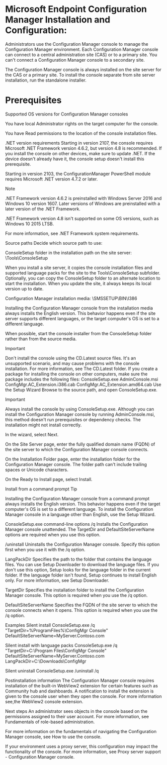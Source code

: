 # Microsoft Endpoint Configuration Manager Installation and Configuration:

Administrators use the Configuration Manager console to manage the Configuration Manager environment. Each Configuration Manager console can connect to a central administration site (CAS) or to a primary site. You can't connect a Configuration Manager console to a secondary site.

The Configuration Manager console is always installed on the site server for the CAS or a primary site. To install the console separate from site server installation, run the standalone installer.

# Prerequisites
Supported OS versions for Configuration Manager consoles

You have local Administrator rights on the target computer for the console.

You have Read permissions to the location of the console installation files.

.NET version requirements
Starting in version 2107, the console requires Microsoft .NET Framework version 4.6.2, but version 4.8 is recommended. If you install the console on other devices, make sure to update .NET. If the device doesn't already have it, the console setup doesn't install this prerequisite.

Starting in version 2103, the ConfigurationManager PowerShell module requires Microsoft .NET version 4.7.2 or later.

 Note

.NET Framework version 4.6.2 is preinstalled with Windows Server 2016 and Windows 10 version 1607. Later versions of Windows are preinstalled with a later version of the .NET Framework.

.NET Framework version 4.8 isn't supported on some OS versions, such as Windows 10 2015 LTSB.

For more information, see .NET Framework system requirements.

Source paths
Decide which source path to use:

ConsoleSetup folder in the installation path on the site server: \Tools\ConsoleSetup

When you install a site server, it copies the console installation files and supported language packs for the site to the Tools\ConsoleSetup subfolder. Optionally, you can copy the ConsoleSetup folder to an alternate location to start the installation. When you update the site, it always keeps its local version up to date.

Configuration Manager installation media: \SMSSETUP\BIN\I386

Installing the Configuration Manager console from the installation media always installs the English version. This behavior happens even if the site server supports different languages, or the target computer's OS is set to a different language.

When possible, start the console installer from the ConsoleSetup folder rather than from the source media.

 Important

Don't install the console using the CD.Latest source files. It's an unsupported scenario, and may cause problems with the console installation. For more information, see The CD.Latest folder.
If you create a package for installing the console on other computers, make sure the package includes the following files:
ConsoleSetup.exe
AdminConsole.msi
ConfigMgr.AC_Extension.i386.cab
ConfigMgr.AC_Extension.amd64.cab
Use the Setup Wizard
Browse to the source path, and open ConsoleSetup.exe.

 Important

Always install the console by using ConsoleSetup.exe. Although you can install the Configuration Manager console by running AdminConsole.msi, this method doesn't run prerequisites or dependency checks. The installation might not install correctly.

In the wizard, select Next.

On the Site Server page, enter the fully qualified domain name (FQDN) of the site server to which the Configuration Manager console connects.

On the Installation Folder page, enter the installation folder for the Configuration Manager console. The folder path can't include trailing spaces or Unicode characters.

On the Ready to Install page, select Install.

Install from a command prompt
 Tip

Installing the Configuration Manager console from a command prompt always installs the English version. This behavior happens even if the target computer's OS is set to a different language. To install the Configuration Manager console in a language other than English, use the Setup Wizard.

ConsoleSetup.exe command-line options
/q
Installs the Configuration Manager console unattended. The TargetDir and DefaultSiteServerName options are required when you use this option.

/uninstall
Uninstalls the Configuration Manager console. Specify this option first when you use it with the /q option.

LangPackDir
Specifies the path to the folder that contains the language files. You can use Setup Downloader to download the language files. If you don't use this option, Setup looks for the language folder in the current folder. If the language folder isn't found, Setup continues to install English only. For more information, see Setup Downloader.

TargetDir
Specifies the installation folder to install the Configuration Manager console. This option is required when you use the /q option.

DefaultSiteServerName
Specifies the FQDN of the site server to which the console connects when it opens. This option is required when you use the /q option.

Examples
Silent install
ConsoleSetup.exe /q "TargetDir=%ProgramFiles%\ConfigMgr Console" DefaultSiteServerName=MyServer.Contoso.com

Silent install with language packs
ConsoleSetup.exe /q "TargetDir=C:\Program Files\ConfigMgr Console" DefaultSiteServerName=MyServer.Contoso.com LangPackDir=C:\Downloads\ConfigMgr

Silent uninstall
ConsoleSetup.exe /uninstall /q

Postinstallation information
The Configuration Manager console requires installation of the built-in WebView2 extension for certain features such as Community hub and dashboards. A notification to install the extension is given to the console user when they open the console. For more information see,the WebView2 console extension.

Next steps
An administrator sees objects in the console based on the permissions assigned to their user account. For more information, see Fundamentals of role-based administration.

For more information on the fundamentals of navigating the Configuration Manager console, see How to use the console.

If your environment uses a proxy server, this configuration may impact the functionality of the console. For more information, see Proxy server support - Configuration Manager console.
